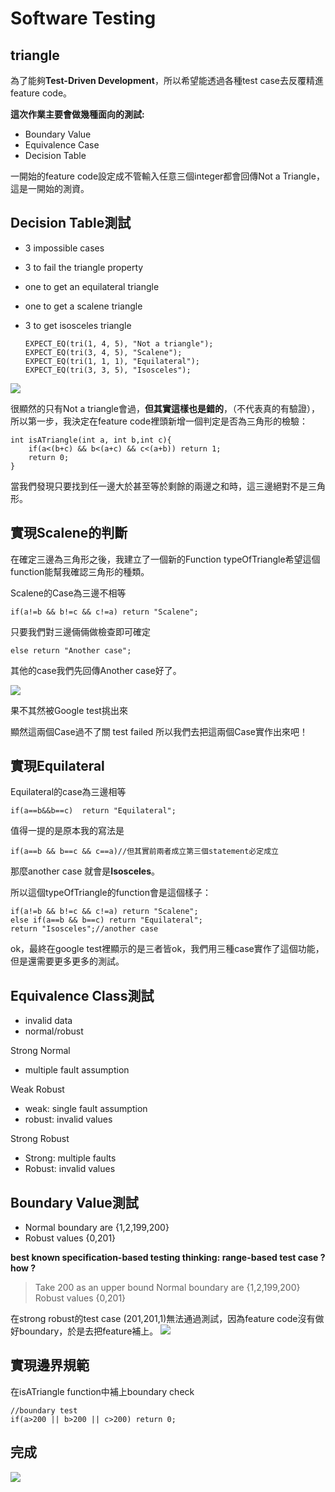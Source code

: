 # Software Testing
## triangle

為了能夠**Test-Driven Development**，所以希望能透過各種test case去反覆精進feature code。

**這次作業主要會做幾種面向的測試:**
- Boundary Value
- Equivalence Case
- Decision Table

一開始的feature code設定成不管輸入任意三個integer都會回傳Not a Triangle，這是一開始的測資。
## Decision Table測試

-   3 impossible cases
-   3 to fail the triangle property
-   one to get an equilateral triangle
-   one to get a scalene triangle
-   3 to get isosceles triangle

    
        EXPECT_EQ(tri(1, 4, 5), "Not a triangle");
        EXPECT_EQ(tri(3, 4, 5), "Scalene");
        EXPECT_EQ(tri(1, 1, 1), "Equilateral");
        EXPECT_EQ(tri(3, 3, 5), "Isosceles");
![](https://i.imgur.com/wNVcmR5.png)


很顯然的只有Not a triangle會過，**但其實這樣也是錯的**，（不代表真的有驗證），所以第一步，我決定在feature code裡頭新增一個判定是否為三角形的檢驗：

    int isATriangle(int a, int b,int c){
	    if(a<(b+c) && b<(a+c) && c<(a+b)) return 1;	
	    return 0;
    }
當我們發現只要找到任一邊大於甚至等於剩餘的兩邊之和時，這三邊絕對不是三角形。

## 實現Scalene的判斷
在確定三邊為三角形之後，我建立了一個新的Function typeOfTriangle希望這個function能幫我確認三角形的種類。

Scalene的Case為三邊不相等

    if(a!=b && b!=c && c!=a) return "Scalene";
只要我們對三邊倆倆做檢查即可確定

	else return "Another case";
其他的case我們先回傳Another case好了。

![](https://i.imgur.com/zXaEO6X.png)

果不其然被Google test挑出來

顯然這兩個Case過不了關 test failed
所以我們去把這兩個Case實作出來吧！

## 實現Equilateral
Equilateral的case為三邊相等

    if(a==b&&b==c)	return "Equilateral";
值得一提的是原本我的寫法是

    if(a==b && b==c && c==a)//但其實前兩者成立第三個statement必定成立

那麼another case 就會是**Isosceles**。

所以這個typeOfTriangle的function會是這個樣子：

    if(a!=b && b!=c && c!=a) return "Scalene";
	else if(a==b && b==c) return "Equilateral";
	return "Isosceles";//another case
ok，最終在google test裡顯示的是三者皆ok，我們用三種case實作了這個功能，但是還需要更多更多的測試。

## Equivalence Class測試

-   invalid data
-   normal/robust

Strong Normal
-   multiple fault assumption

Weak Robust
-   weak: single fault assumption
-   robust: invalid values

Strong Robust
-   Strong: multiple faults
-   Robust: invalid values


## Boundary Value測試

-   Normal boundary are {1,2,199,200}
-   Robust values {0,201}

**best known specification-based testing
thinking: range-based test case ? how ?**

>    Take 200 as an upper bound
>    Normal boundary are {1,2,199,200}
>    Robust values {0,201}

在strong robust的test case (201,201,1)無法通過測試，因為feature code沒有做好boundary，於是去把feature補上。
![](https://i.imgur.com/kptCC1r.png)


## 實現邊界規範

在isATriangle function中補上boundary check

	//boundary test
	if(a>200 || b>200 || c>200)	return 0;

## 完成
![](https://i.imgur.com/J7LR1Wj.png)
